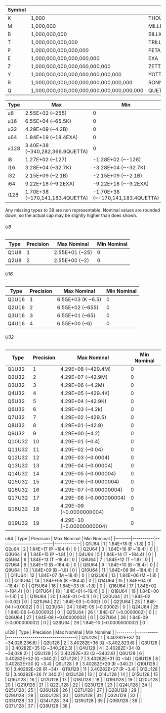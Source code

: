 | Symbol |                                           |          |
|--------|-------------------------------------------|----------|
| K      | 1,000                                     | THOUSAND |
| M      | 1,000,000                                 | MILLION  |
| B      | 1,000,000,000                             | BILLION  |
| T      | 1,000,000,000,000                         | TRILLION |
| P      | 1,000,000,000,000,000                     | PETA     |
| E      | 1,000,000,000,000,000,000                 | EXA      |
| Z      | 1,000,000,000,000,000,000,000             | ZETTA    |
| Y      | 1,000,000,000,000,000,000,000,000         | YOTTA    |
| R      | 1,000,000,000,000,000,000,000,000,000     | RONNA    |
| Q      | 1,000,000,000,000,000,000,000,000,000,000 | QUETTA   |

| Type | Max                             | Min                               | Size |
|------|---------------------------------|-----------------------------------|------|
| u8   | 2.55E+02 (~255)                 | 0                                 | 1    |
| u16  | 6.55E+04 (~65.5K)               | 0                                 | 2    |
| u32  | 4.29E+09 (~4.2B)                | 0                                 | 4    |
| u64  | 1.84E+19 (~18.4EXA)             | 0                                 | 8    |
| u128 | 3.40E+38 (~340,282,366.9QUETTA) | 0                                 | 16   |
| i8   | 1.27E+02 (~127)                 | -1.28E+02 (~-128)                 | 1    |
| i16  | 3.28E+04 (~32.7K)               | -3.28E+04 (~-32.7K)               | 2    |
| i32  | 2.15E+09 (~2.1B)                | -2.15E+09 (~-2.1B)                | 4    |
| i64  | 9.22E+18 (~9.2EXA)              | -9.22E+18 (~-9.2EXA)              | 8    |
| i128 | 1.70E+38 (~170,141,183.4QUETTA) | -1.70E+38 (~-170,141,183.4QUETTA) | 16   |


Any missing types to 38 are non representable. Nominal values are rounded down, so the actual cap may be slightly higher than does shown.

###### U8
| Type  | Precision | Max Nominal    | Min Nominal |
|-------|-----------|----------------|-------------| 
| Q1U8  | 1         | 2.55E+01 (~25) | 0           |
| Q2U8  | 2         | 2.55E+00 (~2)  | 0           |

###### U16
| Type   | Precision | Max Nominal       | Min Nominal |
|--------|-----------|-------------------|-------------|
| Q1U16  | 1         | 6.55E+03 (K ~6.5) | 0           |
| Q2U16  | 2         | 6.55E+02 (~655)   | 0           |
| Q3U16  | 3         | 6.55E+01 (~65)    | 0           |
| Q4U16  | 4         | 6.55E+00 (~6)     | 0           |

###### U32
| Type   | Precision | Max Nominal               | Min Nominal |
|--------|-----------|---------------------------|-------------|
| Q1U32  | 1         | 4.29E+08 (~429.4M)        | 0           |
| Q2U32  | 2         | 4.29E+07 (~42.9M)         | 0           |
| Q3U32  | 3         | 4.29E+06 (~4.2M)          | 0           |
| Q4U32  | 4         | 4.29E+05 (~429.4K)        | 0           |
| Q5U32  | 5         | 4.29E+04 (~42.9K)         | 0           |
| Q6U32  | 6         | 4.29E+03 (~4.2k)          | 0           |
| Q7U32  | 7         | 4.29E+02 (~429.5)         | 0           |
| Q8U32  | 8         | 4.29E+01 (~42.9)          | 0           |
| Q9U32  | 9         | 4.29E+00 (~4.2)           | 0           |
| Q10U32 | 10        | 4.29E-01 (~0.4)           | 0           |
| Q11U32 | 11        | 4.29E-02 (~0.04)          | 0           |
| Q12U32 | 12        | 4.29E-03 (~0.0004)        | 0           |
| Q13U32 | 13        | 4.29E-04 (~0.00004)       | 0           |
| Q14U32 | 14        | 4.29E-05 (~0.000004)      | 0           |
| Q15U32 | 15        | 4.29E-06 (~0.0000004)     | 0           |
| Q16U32 | 16        | 4.29E-07 (~0.00000004)    | 0           |
| Q17U32 | 17        | 4.29E-08 (~0.000000004)   | 0           |
| Q18U32 | 18        | 4.29E-09 (~0.0000000004)  | 0           |
| Q19U32 | 19        | 4.29E-10 (~0.00000000004) | 0           |

u64
| Type   | Precision | Max Nominal              | Min Nominal |
|--------|-----------|--------------------------|-------------|
| Q1U64  | 1         | 1.84E+18 (E ~1.8)        | 0           |
| Q2u64  | 2         | 1.84E+17 (P ~184.4)      | 0           |
| Q2U64  | 3         | 1.84E+16 (P ~18.4)       | 0           |
| Q3U64  | 4         | 1.84E+15 (P ~1.8)        | 0           |
| Q4U64  | 5         | 1.84E+14 (T ~184.4)      | 0           |
| Q5U64  | 6         | 1.84E+13 (T ~18.4)       | 0           |
| Q6U64  | 7         | 1.84E+12 (T ~1.8)        | 0           |
| Q7U64  | 8         | 1.84E+11 (B ~184.4)      | 0           |
| Q8U64  | 9         | 1.84E+10 (B ~18.4)       | 0           |
| Q9U64  | 10        | 1.84E+09 (B ~1.8)        | 0           |
| Q10U64 | 11        | 1.84E+08 (M ~184.4)      | 0           |
| Q11U64 | 12        | 1.84E+07 (M ~18.4)       | 0           |
| Q12U64 | 13        | 1.84E+06 (M ~1.8)        | 0           |
| Q13U64 | 14        | 1.84E+05 (K ~184.4)      | 0           |
| Q14U64 | 15        | 1.84E+04 (K ~18.4)       | 0           |
| Q15U64 | 16        | 1.84E+03 (K ~1.8)        | 0           |
| Q16U64 | 17        | 1.84E+02 (~184.4)        | 0           |
| Q17U64 | 18        | 1.84E+01 (~18.4)         | 0           |
| Q18U64 | 19        | 1.84E+00 (~1.8)          | 0           |
| Q19U64 | 20        | 1.84E-01 (~0.1)          | 0           |
| Q20U64 | 21        | 1.84E-02 (~0.02)         | 0           |
| Q21U64 | 22        | 1.84E-03 (~0.002)        | 0           |
| Q22U64 | 23        | 1.84E-04 (~0.0002)       | 0           |
| Q23U64 | 24        | 1.84E-05 (~0.00002)      | 0           |
| Q24U64 | 25        | 1.84E-06 (~0.000002)     | 0           |
| Q25U64 | 26        | 1.84E-07 (~0.0000002)    | 0           |
| Q26U64 | 27        | 1.84E-08 (~0.00000002)   | 0           |
| Q27U64 | 28        | 1.84E-09 (~0.000000002)  | 0           |
| Q28U64 | 29        | 1.84E-10 (~0.0000000002) | 0           |

u128
| Type    | Precision | Max Nominal                       | Min Nominal |
|---------|-----------|-----------------------------------|
| Q1U128  | 1         | 3.40282E+37 (Q ~34,028,236.6)     | 
| Q2U128  | 2         | 3.40282E+36 (Q ~3,402,823.6)      |
| Q3U128  | 3         | 3.40282E+35 (Q ~340,282.3)    |
| Q4U128  | 4         | 3.40282E+34 (Q ~34,028.2)     |
| Q5U128  | 5         | 3.40282E+33 (Q ~3402.8)
| Q6U128  | 6         | 3.40282E+32 (Q ~340.2)
| Q7U128  | 7         | 3.40282E+31 (Q ~34)
| Q8U128  | 8         | 3.40282E+30 (Q ~3.4)
| Q9U128  | 9         | 3.40282E+29 (R ~340.2)
| Q10U128 | 10        | 3.40282E+28 (R ~34)
| Q11U128 | 11        | 3.40282E+27 (R ~3.4)
| Q12U128 | 12        | 3.40282E+26 (Y 340.2)
| Q13U128 | 13        | 
| Q14U128 | 14        |
| Q15U128 | 15        |
| Q16U128 | 16        |
| Q17U128 | 17        |
| Q18U128 | 18        |
| Q19U128 | 19        |
| Q20U128 | 20        |
| Q21U128 | 21        |
| Q22U128 | 22        |
| Q23U128 | 23        |
| Q24U128 | 24        |
| Q25U128 | 25        |
| Q26U128 | 26        |
| Q27U128 | 27        |
| Q28U128 | 28        |
| Q29U128 | 29        |
| Q30U128 | 30        |
| Q31U128 | 31        |
| Q32U128 | 32        |
| Q33U128 | 33        |
| Q34U128 | 34        |
| Q35U128 | 35        |
| Q36U128 | 36        |
| Q37U128 | 37        |
| Q38U128 | 38        |